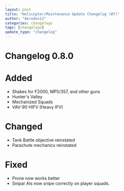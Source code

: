 ```yaml
---
layout: post
title: "Helicopter/Maintenance Update Changelog (#7)"
author: "Aerodos12"
categories: changelogs
tags: [changelogs]
update_type: "changelog"
---
```


# Changelog 0.8.0

# Added 
- Shakes for F2000, MP5/357, and other guns
- Hunter's Valley
- Mechanized Squads
- VAV-90 HIFV (Heavy IFV)

# Changed
- Tank Battle objective reinstated
- Parachute mechanics reinstated

# Fixed

- Prone now works better
- Snipar AIs now snipe correctly on player squads.